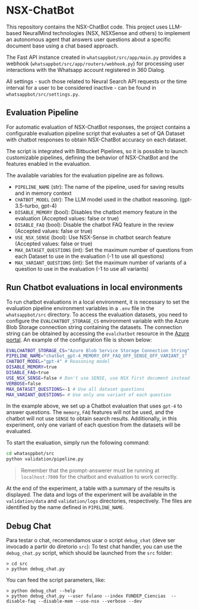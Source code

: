 # NSX-ChatBot

This repository contains the NSX-ChatBot code. This project uses LLM-based NeuralMind technologies (NSX, NSXSense and others) to implement an autonomous agent that answers user questions about a specific document base using a chat based approach.

The Fast API instance created in `whatsappbot/src/app/main.py` provides a webhook (`whatsappbot/src/app/routers/webhook.py`) for processing user interactions with the Whatsapp account registered in 360 Dialog.

All settings - such those related to Neural Search API requests or the time interval for a user to be considered inactive - can be found in `whatsappbot/src/settings.py`.

## Evaluation Pipeline

For automatic evaluation of NSX-ChatBot responses, the project contains a configurable evaluation pipeline script that evaluates a set of QA Dataset with chatbot responses to obtain NSX-ChatBot accuracy on each dataset.

The script is integrated with Bitbucket Pipelines, so it is possible to launch customizable pipelines, defining the behavior of NSX-ChatBot and the features enabled in the evaluation.

The available variables for the evaluation pipeline are as follows.

- `PIPELINE_NAME` (str): The name of the pipeline, used for saving results and in memory context
- `CHATBOT_MODEL` (str): The LLM model used in the chatbot reasoning. (gpt-3.5-turbo, gpt-4)
- `DISABLE_MEMORY` (bool): Disables the chatbot memory feature in the evaluation (Accepted values: false or true)
- `DISABLE_FAQ` (bool): Disable the chatbot FAQ feature in the review (Accepted values: false or true)
- `USE_NSX_SENSE` (bool): Use NSX-Sense in chatbot search feature (Accepted values: false or true)
- `MAX_DATASET_QUESTIONS` (int): Set the maximum number of questions from each Dataset to use in the evaluation (-1 to use all questions)
- `MAX_VARIANT_QUESTIONS` (int): Set the maximum number of variants of a question to use in the evaluation (-1 to use all variants)

## Run Chatbot evaluations in local environments

To run chatbot evaluations in a local environment, it is necessary to set the evaluation pipeline environment variables in a `.env` file in the `whatsappbot/src` directory. To access the evaluation datasets, you need to configure the `EVALCHATBOT_STORAGE_CS` environment variable with the Azure Blob Storage connection string containing the datasets. The connection string can be obtained by accessing the `evalchatbot` resource in the [Azure portal](https://portal.azure.com/). An example of the configuration file is shown below:

```bash
EVALCHATBOT_STORAGE_CS="Azure Blob Service Storage Connection String"
PIPELINE_NAME="chatbot_gpt-4_MEMORY_OFF_FAQ_OFF_SENSE_OFF_VARIANT_1"
CHATBOT_MODEL="gpt-4" # Reasoning model
DISABLE_MEMORY=true
DISABLE_FAQ=true
USE_NSX_SENSE=false # Don't use SENSE, use NSX first document instead
VERBOSE=false
MAX_DATASET_QUESTIONS=-1 # Use all dataset questions
MAX_VARIANT_QUESTIONS= # Use only one variant of each question
```

In the example above, we set up a Chatbot evaluation that uses `gpt-4` to answer questions. The `memory`, `FAQ` features will not be used, and the chatbot will not use `SENSE` to obtain search results. Additionally, in this experiment, only one variant of each question from the datasets will be evaluated.

To start the evaluation, simply run the following command:
```bash
cd whatasppbot/src
python validation/pipeline.py
```

> Remember that the prompt-answerer must be running at `localhost:7000` for the chatbot and evaluation to work correctly.

At the end of the experiment, a table with a summary of the results is displayed. The data and logs of the experiment will be available in the `validation/data` and `validation/logs` directories, respectively. The files are identified by the name defined in `PIPELINE_NAME`.

## Debug Chat

Para testar o chat, recomendamos usar o script `debug_chat` (deve ser invocado a partir do diretorio `src`):
To test chat handler, you can use the `debug_chat.py` script, which should be launched from the `src` folder:

```
> cd src
> python debug_chat.py
```

You can feed the script parameters, like:

```
> python debug_chat --help
> python debug_chat.py --user fulano --index FUNDEP_Ciencias  --disable-faq --disable-mem --use-nsx --verbose --dev
```
